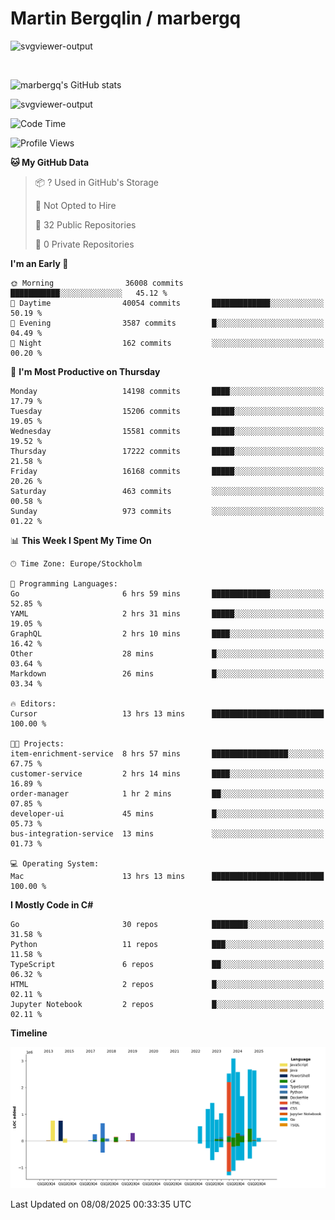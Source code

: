 # Martin Bergqlin / marbergq

![svgviewer-output](https://user-images.githubusercontent.com/2405410/206014777-22d41ecb-c24f-421d-b7d9-bba2cb5bb0de.svg)

<br>

<!--- [![Martin's Week](https://github-readme-stats.vercel.app/api/wakatime?username=marbergq&theme=dark)](https://github.com/anuraghazra/github-readme-stats) -->

![marbergq's GitHub stats](https://github-readme-stats.vercel.app/api?username=marbergq&count_private=true&show_icons=true)

![svgviewer-output](https://wakatime.com/badge/user/3f0a2069-6683-4e19-9a4a-7d21ea815067.svg)

<!--START_SECTION:waka-->
![Code Time](http://img.shields.io/badge/Code%20Time-5%2C251%20hrs%2044%20mins-blue)

![Profile Views](http://img.shields.io/badge/Profile%20Views-0-blue)

**🐱 My GitHub Data** 

> 📦 ? Used in GitHub's Storage 
 > 
> 🚫 Not Opted to Hire
 > 
> 📜 32 Public Repositories 
 > 
> 🔑 0 Private Repositories 
 > 
**I'm an Early 🐤** 

```text
🌞 Morning                36008 commits       ███████████░░░░░░░░░░░░░░   45.12 % 
🌆 Daytime                40054 commits       █████████████░░░░░░░░░░░░   50.19 % 
🌃 Evening                3587 commits        █░░░░░░░░░░░░░░░░░░░░░░░░   04.49 % 
🌙 Night                  162 commits         ░░░░░░░░░░░░░░░░░░░░░░░░░   00.20 % 
```
📅 **I'm Most Productive on Thursday** 

```text
Monday                   14198 commits       ████░░░░░░░░░░░░░░░░░░░░░   17.79 % 
Tuesday                  15206 commits       █████░░░░░░░░░░░░░░░░░░░░   19.05 % 
Wednesday                15581 commits       █████░░░░░░░░░░░░░░░░░░░░   19.52 % 
Thursday                 17222 commits       █████░░░░░░░░░░░░░░░░░░░░   21.58 % 
Friday                   16168 commits       █████░░░░░░░░░░░░░░░░░░░░   20.26 % 
Saturday                 463 commits         ░░░░░░░░░░░░░░░░░░░░░░░░░   00.58 % 
Sunday                   973 commits         ░░░░░░░░░░░░░░░░░░░░░░░░░   01.22 % 
```


📊 **This Week I Spent My Time On** 

```text
🕑︎ Time Zone: Europe/Stockholm

💬 Programming Languages: 
Go                       6 hrs 59 mins       █████████████░░░░░░░░░░░░   52.85 % 
YAML                     2 hrs 31 mins       █████░░░░░░░░░░░░░░░░░░░░   19.05 % 
GraphQL                  2 hrs 10 mins       ████░░░░░░░░░░░░░░░░░░░░░   16.42 % 
Other                    28 mins             █░░░░░░░░░░░░░░░░░░░░░░░░   03.64 % 
Markdown                 26 mins             █░░░░░░░░░░░░░░░░░░░░░░░░   03.34 % 

🔥 Editors: 
Cursor                   13 hrs 13 mins      █████████████████████████   100.00 % 

🐱‍💻 Projects: 
item-enrichment-service  8 hrs 57 mins       █████████████████░░░░░░░░   67.75 % 
customer-service         2 hrs 14 mins       ████░░░░░░░░░░░░░░░░░░░░░   16.89 % 
order-manager            1 hr 2 mins         ██░░░░░░░░░░░░░░░░░░░░░░░   07.85 % 
developer-ui             45 mins             █░░░░░░░░░░░░░░░░░░░░░░░░   05.73 % 
bus-integration-service  13 mins             ░░░░░░░░░░░░░░░░░░░░░░░░░   01.73 % 

💻 Operating System: 
Mac                      13 hrs 13 mins      █████████████████████████   100.00 % 
```

**I Mostly Code in C#** 

```text
Go                       30 repos            ████████░░░░░░░░░░░░░░░░░   31.58 % 
Python                   11 repos            ███░░░░░░░░░░░░░░░░░░░░░░   11.58 % 
TypeScript               6 repos             ██░░░░░░░░░░░░░░░░░░░░░░░   06.32 % 
HTML                     2 repos             █░░░░░░░░░░░░░░░░░░░░░░░░   02.11 % 
Jupyter Notebook         2 repos             █░░░░░░░░░░░░░░░░░░░░░░░░   02.11 % 
```



**Timeline**

![Lines of Code chart](https://raw.githubusercontent.com/marbergq/marbergq/main/assets/bar_graph.png)


 Last Updated on 08/08/2025 00:33:35 UTC
<!--END_SECTION:waka-->

